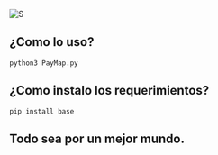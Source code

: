 ![S](https://www.icegif.com/wp-content/uploads/itachi-icegif-7.gif)

## ¿Como lo uso?
```
python3 PayMap.py
```

## ¿Como instalo los requerimientos?
```
pip install base
```

## Todo sea por un mejor mundo. 
